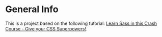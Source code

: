 # General Info

This is a project based on the following tutorial: <a href="https://www.youtube.com/watch?v=roywYSEPSvc">Learn Sass in this Crash Course - Give your CSS Superpowers!<a>.
